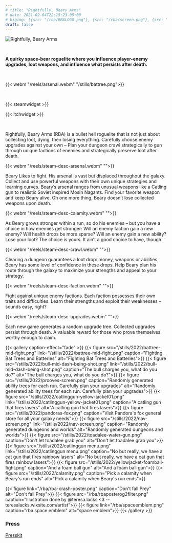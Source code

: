 ```yaml
---
# title: "Rightfully, Beary Arms"
# date: 2021-02-04T22:15:23-05:00
# bigimg: [{src: "/rba/RBALOGO.png"}, {src: "/rba/screen.png"}, {src: "/stills/the-thinker-still.png"}]
draft: false
---
```


![Rightfully, Beary Arms](/rba/logo4.png)

<br />

**A quirky space-bear roguelite where you influence player-enemy upgrades, loot weapons, and influence what persists after death.**

<br />

{{< webm "/reels/arsenal.webm" "/stills/battree.png">}}



<!-- {{< youtube id="2iXLuMMzjjY" title="PAX East 2022 Trailer" >}} -->

<br />

{{< steamwidget >}}

{{< itchwidget >}}

<br />

Rightfully, Beary Arms (RBA) is a bullet hell roguelite that is not just about collecting loot, dying, then losing everything. Carefully choose enemy upgrades against your own – Plan your dungeon crawl strategically to gun through unique factions of enemies and strategically preserve loot after death.


{{< webm "/reels/steam-desc-arsenal.webm" "">}}

Beary Likes to fight. His arsenal is vast but displaced throughout the galaxy. Collect and use powerful weapons with their own unique strategies and learning curves. Beary’s arsenal ranges from unusual weapons like a Catling gun to realistic Soviet inspired Mosin Nagants. Find your favorite weapon and keep Beary alive. Oh one more thing, Beary doesn’t lose collected weapons upon death.

<!-- {{< webm "/reels/arsenal.webm" "/stills/battree.png">}} -->

{{< webm "/reels/steam-desc-calamity.webm" "">}}

As Beary grows stronger within a run, so do his enemies – but you have a choice in how enemies get stronger: Will an enemy faction gain a new enemy? Will health drops be more sparse? Will an enemy gain a new ability? Lose your loot? The choice is yours. It ain’t a good choice to have, though.

<!-- {{< webm "/reels/die.webm" "/stills/death2.png">}} -->

{{< webm "/reels/steam-desc-crawl.webm" "">}}

Clearing a dungeon guarantees a loot drop: money, weapons or abilities. Beary has some level of confidence in these drops. Help Beary plan his route through the galaxy to maximize your strengths and appeal to your strategy.

{{< webm "/reels/steam-desc-faction.webm" "">}}

Fight against unique enemy factions. Each faction possesses their own traits and difficulties. Learn their strengths and exploit their weaknesses – sounds easy, right?

{{< webm "/reels/steam-desc-upgrades.webm" "">}}

Each new game generates a random upgrade tree. Collected upgrades persist through death. A valuable reward for those who prove themselves worthy enough to claim.

<!-- {{< webm "/reels/Planning2022.webm" "/stills/abilties.png">}} -->

{{< gallery caption-effect="fade" >}}
  {{< figure src="/stills/2022/battree-mid-fight.png" link="/stills/2022/battree-mid-fight.png" caption="Fighting Bat Trees and Batteries" alt="Fighting Bat Trees and Batteries">}}
  {{< figure src="/stills/2022/bull-mid-dash-being-shot.png" link="/stills/2022/bull-mid-dash-being-shot.png" caption="The bull charges you, what do you do?" alt="The bull charges you, what do you do?">}}
  {{< figure src="/stills/2022/prooves-screen.png" caption="Randomly generated ability trees for each run. Carefully plan your upgrades" alt="Randomly generated ability trees for each run. Carefully plan your upgrades">}}
  {{< figure src="/stills/2022/catlinggun-yellow-jacket01.png" link="/stills/2022/catlinggun-yellow-jacket01.png" caption="A catling gun that fires lasers" alt="A catling gun that fires lasers">}}
  {{< figure src="/stills/2022/pandoras-fox.png" caption="Visit Pandora's fox general store for all your galaxy needs">}}
  {{< figure src="/stills/2022/nav-screen.png" link="/stills/2022/nav-screen.png" caption="Randomly generated dungeons and worlds" alt="Randomly generated dungeons and worlds">}}
  {{< figure src="/stills/2022/toadalee-water-gun.png" caption="Don't let toadalee grab you" alt="Don't let toadalee grab you">}}
  {{< figure src="/stills/2022/catlinggun menu.png" link="/stills/2022/catlinggun menu.png" caption="No but really, we have a cat gun that fires rainbow lasers" alt="No but really, we have a cat gun that fires rainbow lasers">}}
  {{< figure src="/stills/2022/yellowjacket-foamball-fight.png" caption="And a foam ball gun" alt="And a foam ball gun">}}
  {{< figure src="/stills/2022/calamity.png" caption="Pick a calamity when Beary's run ends" alt="Pick a calamity when Beary's run ends">}}


  {{< figure link="/rba/rba-crash-poster.png" caption="Don't fall Prey" alt="Don't fall Prey">}}
  {{< figure src="/rba/rbaposterog2filter.png" caption="Illustration done by @teresa.lacks <3 -- teresalacks.wixsite.com/artist">}}
  {{< figure link="/rba/spaceemblem.png" caption="rba space emblem" alt="space emblem">}}
{{< /gallery >}}


### Press

[Presskit](https://daylightbasementstudio.com/press/rba)